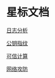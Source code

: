 # 星标文档

[日志分析](Diary/2024/04/06/日志分析.md)  

[公钥指纹](Diary/2024/05/06/公钥指纹.md)  

[可信计算](Diary/2024/06/11/可信计算.md)

[网络攻防](Diary/2024/6/../06/27/网络攻防.md)
